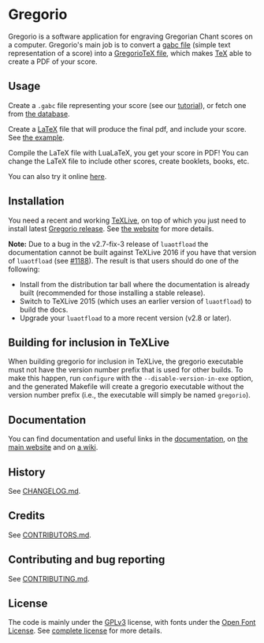 # Gregorio

Gregorio is a software application for engraving Gregorian Chant scores on a computer. Gregorio's main job is to convert a [gabc file](http://gregorio-project.github.io/gabc/index.html) (simple text representation of a score) into a [GregorioTeX file](http://gregorio-project.github.io/gregoriotex/index.html), which makes [TeX](http://gregorio-project.github.io/gregoriotex/tex.html) able to create a PDF of your score.

## Usage

Create a `.gabc` file representing your score (see our [tutorial](http://gregorio-project.github.io/tutorial/tutorial-gabc-01.html)), or fetch one from [the database](http://gregobase.selapa.net/).

Create a [LaTeX](http://en.wikipedia.org/wiki/LaTeX) file that will produce the final pdf, and include your score. See [the example](examples/main-lualatex.tex).

Compile the LaTeX file with LuaLaTeX, you get your score in PDF! You can change the LaTeX file to include other scores, create booklets, books, etc.

You can also try it online [here](http://dev.illuminarepublications.com/gregorio/).

## Installation

You need a recent and working [TeXLive](https://www.tug.org/texlive/), on top of which you just need to install latest [Gregorio release](https://github.com/gregorio-project/gregorio/releases). See [the website](http://gregorio-project.github.io/installation.html) for more details.

**Note:** Due to a bug in the v2.7-fix-3 release of `luaotfload` the documentation cannot be built against TeXLive 2016 if you have that version of `luaotfload` (see [#1188](https://github.com/gregorio-project/gregorio/issues/1188)).  The result is that users should do one of the following:

- Install from the distribution tar ball where the documentation is already built (recommended for those installing a stable release).
- Switch to TeXLive 2015 (which uses an earlier version of `luaotfload`) to build the docs.
- Upgrade your `luaotfload` to a more recent version (v2.8 or later).

## Building for inclusion in TeXLive

When building gregorio for inclusion in TeXLive, the gregorio executable must not have the version number prefix that is used for other builds.  To make this happen, run `configure` with the `--disable-version-in-exe` option, and the generated Makefile will create a gregorio executable without the version number prefix (i.e., the executable will simply be named `gregorio`).

## Documentation

You can find documentation and useful links in the [documentation](doc/), on [the main website](http://gregorio-project.github.io/) and on [a wiki](http://gregoriochant.org).

## History

See [CHANGELOG.md](CHANGELOG.md).

## Credits

See [CONTRIBUTORS.md](CONTRIBUTORS.md).

## Contributing and bug reporting

See [CONTRIBUTING.md](CONTRIBUTING.md).

## License

The code is mainly under the [GPLv3](https://www.gnu.org/licenses/quick-guide-gplv3.en.html) license, with fonts under the [Open Font License](http://scripts.sil.org/cms/scripts/page.php?site_id=nrsi&id=OFL). See [complete license](COPYING.md) for more details.
